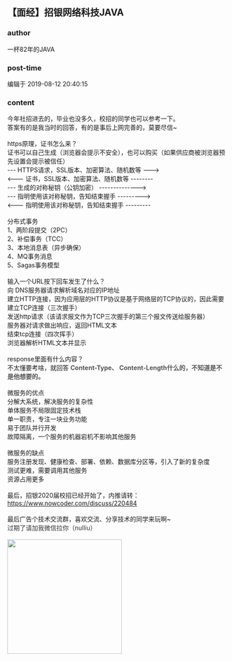 ## 【面经】招银网络科技JAVA
### author 
一杯82年的JAVA
### post-time 

编辑于  2019-08-12 20:40:15
### content 
<div class="post-topic-des nc-post-content">
 <div>
  今年社招进去的，毕业也没多久，校招的同学也可以参考一下。
 </div>
 <div>
  答案有的是我当时的回答，有的是事后上网完善的，莫要尽信~
 </div>
 <div>
  <br/>
 </div>
 <div>
  https原理，证书怎么来？
 </div>
 <span>
 </span>
 证书可以自己生成（浏览器会提示不安全），也可以购买（如果供应商被浏览器预先设置会提示被信任）
 <br/>
 <span>
 </span>
 --- HTTPS请求，SSL版本、加密算法、随机数等 ---&gt;
 <br/>
 <span>
 </span>
 &lt;--- 证书，SSL版本、加密算法、随机数等 --------
 <br/>
 <span>
 </span>
 --- 生成的对称秘钥（公钥加密） --------------&gt;
 <br/>
 <span>
 </span>
 --- 指明使用该对称秘钥，告知结束握手 ---------&gt;
 <br/>
 <div>
  <span>
  </span>
  &lt;--- 指明使用该对称秘钥，告知结束握手 ---------
 </div>
 <div>
  <br/>
 </div>
 <div>
  分布式事务
 </div>
 <div>
  1、两阶段提交（2PC）
  <br/>
  <span>
  </span>
  2、补偿事务（TCC）
  <br/>
  <span>
  </span>
  3、本地消息表（异步确保）
  <br/>
  <span>
  </span>
  4、MQ事务消息
  <br/>
  <span>
  </span>
  5、Sagas事务模型
  <br/>
 </div>
 <div>
  <br/>
 </div>
 <div>
  输入一个URL按下回车发生了什么？
 </div>
 <div>
  <span>
   向
  </span>
  DNS服务器请求解析域名对应的IP地址
  <br/>
  <span>
  </span>
  建立HTTP连接，因为应用层的HTTP协议是基于网络层的TCP协议的，因此需要建立TCP连接（三次握手）
  <br/>
  <span>
  </span>
  发送http请求（该请求报文作为TCP三次握手的第三个报文传送给服务器）
  <br/>
  <span>
  </span>
  服务器对请求做出响应，返回HTML文本
  <br/>
  <span>
  </span>
  结束tcp连接（四次挥手）
  <br/>
  <span>
  </span>
  浏览器解析HTML文本并显示
  <br/>
 </div>
 <div>
  <br/>
 </div>
 <div>
  response里面有什么内容？
 </div>
 <div>
  不太懂要考啥，就回答
  <span style="color: rgb(84,84,84);font-weight: 700;">
   Content-Type、
   <span style="color: rgb(84,84,84);font-weight: 700;">
    Content-Length什么的，不知道是不是他想要的。
   </span>
  </span>
 </div>
 <div>
  <br/>
 </div>
 微服务的优点
 <br/>
 <span>
 </span>
 分解大系统，解决服务的复杂性
 <br/>
 <span>
 </span>
 单体服务不局限固定技术栈
 <br/>
 <span>
 </span>
 单一职责，专注一块业务功能
 <br/>
 <span>
 </span>
 易于团队并行开发
 <br/>
 <div>
  <span>
  </span>
  故障隔离，一个服务的机器宕机不影响其他服务
 </div>
 <div>
  <br/>
 </div>
 微服务的缺点
 <br/>
 <span>
 </span>
 服务注册发现、健康检查、部署、依赖、数据库分区等，引入了新的复杂度
 <br/>
 <span>
 </span>
 测试更难，需要调用其他服务
 <br/>
 <div>
  <span>
  </span>
  资源占用更多
 </div>
 <div>
  <br/>
 </div>
 <div>
  最后，招银2020届校招已经开始了，内推请转：
  <a href="https://www.nowcoder.com/discuss/220484" target="_blank">
   https://www.nowcoder.com/discuss/220484
  </a>
 </div>
 <div>
  <br/>
 </div>
 <div>
  最后广告个技术交流群，喜欢交流、分享技术的同学来玩啊~
 </div>
 <div>
  <div style="color: rgb(51,51,51);">
   过期了请加我微信拉你（nulliu）
  </div>
 </div>
 <div>
  <br/>
 </div>
 <div>
  <img alt="" src="https://uploadfiles.nowcoder.com/images/20190811/206148_1565523512528_54A12FBF8473D44569897CA8A4703A13" style="height: auto;width: 260.8px;"/>
  <br/>
 </div>
</div>
